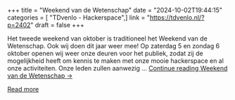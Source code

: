 +++
title = "Weekend van de Wetenschap"
date = "2024-10-02T19:44:15"
categories = [ "TDvenlo - Hackerspace",]
link = "https://tdvenlo.nl/?p=2402"
draft = false
+++

Het tweede weekend van oktober is traditioneel het Weekend van de Wetenschap. Ook wij doen dit jaar weer mee! Op zaterdag 5 en zondag 6 oktober openen wij weer onze deuren voor het publiek, zodat zij de mogelijkheid heeft om kennis te maken met onze mooie hackerspace en al onze activiteiten. Onze leden zullen aanwezig &#8230; <a class="more-link" href="https://tdvenlo.nl/?p=2402">Continue reading <span class="screen-reader-text">Weekend van de Wetenschap</span> <span class="meta-nav">&#8594;</span></a>

[Read more](https://tdvenlo.nl/?p=2402)
